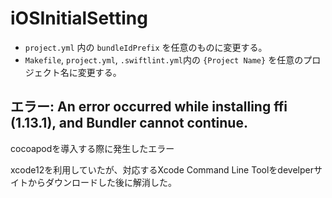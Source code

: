 # iOSInitialSetting


* `project.yml` 内の `bundleIdPrefix` を任意のものに変更する。
* `Makefile`, `project.yml`, `.swiftlint.yml`内の `{Project Name}` を任意のプロジェクト名に変更する。


## エラー: An error occurred while installing ffi (1.13.1), and Bundler cannot continue.

cocoapodを導入する際に発生したエラー

xcode12を利用していたが、対応するXcode Command Line Toolをdevelperサイトからダウンロードした後に解消した。
